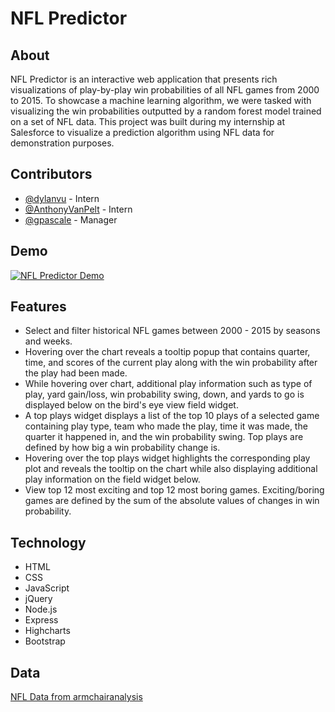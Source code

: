 # NFL Predictor

## About
NFL Predictor is an interactive web application that presents rich visualizations of play-by-play win probabilities of all NFL games from 2000 to 2015. To showcase a machine learning algorithm, we were tasked with visualizing the win probabilities outputted by a random forest model trained on a set of NFL data. This project was built during my internship at Salesforce to visualize a prediction algorithm using NFL data for demonstration purposes.

## Contributors
- [@dylanvu](https://github.com/dylanvu) - Intern
- [@AnthonyVanPelt](https://github.com/AnthonyVanPelt) - Intern
- [@gpascale](https://github.com/gpascale) - Manager

## Demo
[![NFL Predictor Demo](http://img.youtube.com/vi/XxzFLxDKDis/0.jpg)](http://www.youtube.com/watch?v=XxzFLxDKDis "NFL Predictor")

## Features
- Select and filter historical NFL games between 2000 - 2015 by seasons and weeks.
- Hovering over the chart reveals a tooltip popup that contains quarter, time, and scores of the current play along with the win probability after the play had been made.
- While hovering over chart, additional play information such as type of play, yard gain/loss, win probability swing, down, and yards to go is displayed below on the bird's eye view field widget. 
- A top plays widget displays a list of the top 10 plays of a selected game containing play type, team who made the play, time it was made, the quarter it happened in, and the win probability swing. Top plays are defined by how big a win probability change is.
- Hovering over the top plays widget highlights the corresponding play plot and reveals the tooltip on the chart while also displaying additional play information on the field widget below.
- View top 12 most exciting and top 12 most boring games. Exciting/boring games are defined by the sum of the absolute values of changes in win probability.

## Technology
- HTML
- CSS
- JavaScript
- jQuery
- Node.js
- Express
- Highcharts
- Bootstrap

## Data
[NFL Data from armchairanalysis](http://www.armchairanalysis.com/)
